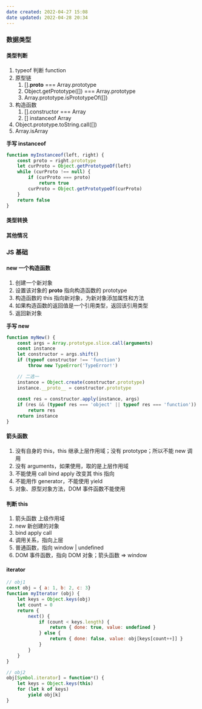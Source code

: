 ```yaml
---
date created: 2022-04-27 15:08
date updated: 2022-04-28 20:34
---
```


### 数据类型

#### 类型判断

1. typeof 判断 function
2. 原型链
   1. [].**proto** === Array.prototype
   2. Object.getPrototype([]) === Array.prototype
   3. Array.prototype.isPrototypeOf([])
3. 构造函数
   1. [].constructor === Array
   2. [] instanceof Array
4. Object.prototype.toString.call([])
5. Array.isArray

**手写 instanceof**

```js
function myInstanceof(left, right) {
	const proto = right.prototype
	let curProto = Object.getPrototypeOf(left)
	while (curProto !== null) {
		if (curProto === proto)
			return true
		curProto = Object.getPrototypeOf(curProto)
	}
	return false
}
```

#### 类型转换

#### 其他情况

### JS 基础

#### new 一个构造函数

1. 创建一个新对象
2. 设置该对象的 **proto** 指向构造函数的 prototype
3. 构造函数的 this 指向新对象，为新对象添加属性和方法
4. 如果构造函数的返回值是一个引用类型，返回该引用类型
5. 返回新对象

**手写 new**

```js
function myNew() {
	const args = Array.prototype.slice.call(arguments)
	const instance
	let constructor = args.shift()
	if (typeof constructor !== 'function')
		throw new TypeError('TypeError!')

	// 二选一
	instance = Object.create(constructor.prototype)
	instance.__proto__ = constructor.prototype
	
	const res = constructor.apply(instance, args)
	if (res && (typeof res === 'object' || typeof res === 'function'))
		return res
	return instance
}

```

#### 箭头函数

1. 没有自身的 this，this 继承上层作用域；没有 prototype；所以不能 new 调用
2. 没有 arguments，如果使用，取的是上层作用域
3. 不能使用 call bind apply 改变其 this 指向
4. 不能用作 generator，不能使用 yield
5. 对象、原型对象方法，DOM 事件函数不能使用

#### 判断 this

1. 箭头函数 上级作用域
2. new 新创建的对象
3. bind apply call
4. 调用关系，指向上层
5. 普通函数，指向 window | undefined
6. DOM 事件函数，指向 DOM 对象；箭头函数 => window

#### iterator

```js
// obj1
const obj = { a: 1, b: 2, c: 3}
function myIterator (obj) {
	let keys = Object.keys(obj)
	let count = 0
	return {
		next() {
			if (count < keys.length) {
				return { done: true, value: undefined }
			} else {
				return { done: false, value: obj[keys[count++]] }
			}
		}
	}
}

// obj2
obj[Symbol.iterator] = function*() {
	let keys = Object.keys(this)
	for (let k of keys)
		yield obj[k]
}
```
